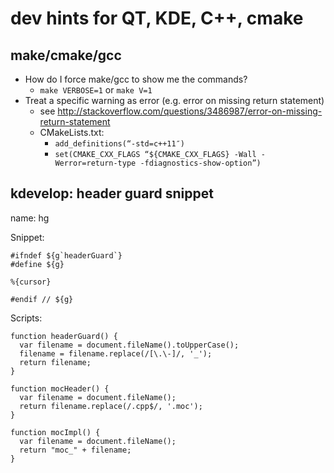 dev hints for QT, KDE, C++, cmake
=================================

make/cmake/gcc
--------------
* How do I force make/gcc to show me the commands?
  * ```make VERBOSE=1``` or ```make V=1```
* Treat a specific warning as error (e.g. error on missing return statement)
  * see http://stackoverflow.com/questions/3486987/error-on-missing-return-statement
  * CMakeLists.txt:
    * ```add_definitions(“-std=c++11″)```
    * ```set(CMAKE_CXX_FLAGS “${CMAKE_CXX_FLAGS} -Wall -Werror=return-type -fdiagnostics-show-option”)```


kdevelop: header guard snippet
------------------------------
name: hg

Snippet:
```
#ifndef ${g`headerGuard`}
#define ${g}

%{cursor}

#endif // ${g}
```

Scripts:
```
function headerGuard() {
  var filename = document.fileName().toUpperCase();
  filename = filename.replace(/[\.\-]/, '_');
  return filename;
}

function mocHeader() {
  var filename = document.fileName();
  return filename.replace(/.cpp$/, '.moc');
}

function mocImpl() {
  var filename = document.fileName();
  return "moc_" + filename;
}
```

